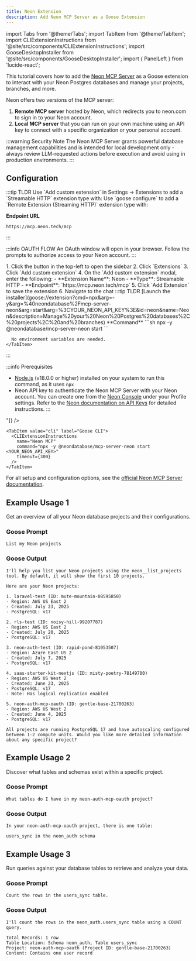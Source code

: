 ```yaml
---
title: Neon Extension
description: Add Neon MCP Server as a Goose Extension
---
```


import Tabs from '@theme/Tabs';
import TabItem from '@theme/TabItem';
import CLIExtensionInstructions from '@site/src/components/CLIExtensionInstructions';
import GooseDesktopInstaller from '@site/src/components/GooseDesktopInstaller';
import { PanelLeft } from 'lucide-react';

This tutorial covers how to add the [Neon MCP Server](https://github.com/neondatabase-labs/mcp-server-neon) as a Goose extension to interact with your Neon Postgres databases and manage your projects, branches, and more.

Neon offers two versions of the MCP server:

1. **Remote MCP server** hosted by Neon, which redirects you to neon.com to sign in to your Neon account.
2. **Local MCP server** that you can run on your own machine using an API key to connect with a specific organization or your personal account.

:::warning Security Note
The Neon MCP Server grants powerful database management capabilities and is intended for local development only - always review LLM-requested actions before execution and avoid using in production environments.
:::

## Configuration

<Tabs groupId="remote-or-local">
  <TabItem value="remote" label="Neon Remote MCP" default>
  :::tip TLDR
  <Tabs groupId="interface">
    <TabItem value="ui" label="Goose Desktop" default>
    Use `Add custom extension` in Settings → Extensions to add a `Streamable HTTP` extension type with:
    </TabItem>
    <TabItem value="cli" label="Goose CLI">
    Use `goose configure` to add a `Remote Extension (Streaming HTTP)` extension type with:
    </TabItem>
  </Tabs>

  **Endpoint URL**
  ```
  https://mcp.neon.tech/mcp
  ```
  :::

  :::info OAUTH FLOW
  An OAuth window will open in your browser. Follow the prompts to authorize access to your Neon account.
  :::

  <Tabs groupId="interface">
    <TabItem value="ui" label="Goose Desktop" default>
    1. Click the <PanelLeft className="inline" size={16} /> button in the top-left to open the sidebar
    2. Click `Extensions`
    3. Click `Add custom extension`
    4. On the `Add custom extension` modal, enter the following:
       - **Extension Name**: Neon
       - **Type**: Streamable HTTP
       - **Endpoint**: `https://mcp.neon.tech/mcp`
    5. Click `Add Extension` to save the extension
    6. Navigate to the chat
    </TabItem>
    <TabItem value="cli" label="Goose CLI">
      <CLIExtensionInstructions
        name="neon-mcp-remote"
        type="http"
        url="https://mcp.neon.tech/mcp"
        timeout={300}
      />
      </TabItem>
  </Tabs>

  </TabItem>

  <TabItem value="local" label="Neon Local MCP">
  :::tip TLDR
  <Tabs groupId="interface">
    <TabItem value="ui" label="Goose Desktop" default>
      [Launch the installer](goose://extension?cmd=npx&arg=-y&arg=%40neondatabase%2Fmcp-server-neon&arg=start&arg=%3CYOUR_NEON_API_KEY%3E&id=neon&name=Neon&description=Manage%20your%20Neon%20Postgres%20databases%2C%20projects%2C%20and%20branches)
    </TabItem>
    <TabItem value="cli" label="Goose CLI">
      **Command**
      ```sh
      npx -y @neondatabase/mcp-server-neon start <YOUR_NEON_API_KEY>
      ```
      
      No environment variables are needed.
    </TabItem>
  </Tabs>
  :::

  :::info Prerequisites

  - [Node.js](https://nodejs.org/) (v18.0.0 or higher) installed on your system to run this command, as it uses `npx`
  - Neon API key to authenticate the Neon MCP Server with your Neon account. You can create one from the [Neon Console](https://console.neon.tech) under your Profile settings. Refer to the [Neon documentation on API Keys](https://neon.com/docs/manage/api-keys#creating-api-keys) for detailed instructions.
  :::

  <Tabs groupId="interface">
    <TabItem value="ui" label="Goose Desktop" default>
    <GooseDesktopInstaller
      extensionId="neon"
      extensionName="Neon"
      description="Manage your Neon Postgres databases, projects, and branches"
      command="npx"
      args={["-y", "@neondatabase/mcp-server-neon", "start", "<YOUR_NEON_API_KEY>"]}
    />
    </TabItem>

    <TabItem value="cli" label="Goose CLI">
      <CLIExtensionInstructions
        name="Neon MCP"
        command="npx -y @neondatabase/mcp-server-neon start <YOUR_NEON_API_KEY>"
        timeout={300}
      />
    </TabItem>
  </Tabs>

  </TabItem>
</Tabs>

For all setup and configuration options, see the [official Neon MCP Server documentation](https://neon.com/docs/ai/neon-mcp-server).

## Example Usage 1

Get an overview of all your Neon database projects and their configurations.

### Goose Prompt

```
List my Neon projects
```

### Goose Output

```
I'll help you list your Neon projects using the neon__list_projects tool. By default, it will show the first 10 projects.

Here are your Neon projects:

1. laravel-test (ID: mute-mountain-08595850)
- Region: AWS US East 2
- Created: July 23, 2025
- PostgreSQL: v17

2. rls-test (ID: noisy-hill-99207787)
- Region: AWS US East 2
- Created: July 20, 2025
- PostgreSQL: v17

3. neon-auth-test (ID: rapid-pond-81053507)
- Region: Azure East US 2
- Created: July 7, 2025
- PostgreSQL: v17

4. saas-starter-kit-nextjs (ID: misty-poetry-78149700)
- Region: AWS US West 2
- Created: June 23, 2025
- PostgreSQL: v17
- Note: Has logical replication enabled

5. neon-auth-mcp-oauth (ID: gentle-base-21700263)
- Region: AWS US West 2
- Created: June 4, 2025
- PostgreSQL: v17

All projects are running PostgreSQL 17 and have autoscaling configured between 1-2 compute units. Would you like more detailed information about any specific project?
```

## Example Usage 2

Discover what tables and schemas exist within a specific project.

### Goose Prompt

```
What tables do I have in my neon-auth-mcp-oauth project?
```

### Goose Output

```
In your neon-auth-mcp-oauth project, there is one table:

users_sync in the neon_auth schema
```

## Example Usage 3

Run queries against your database tables to retrieve and analyze your data.

### Goose Prompt

```
Count the rows in the users_sync table.
```

### Goose Output

```
I'll count the rows in the neon_auth.users_sync table using a COUNT query.

Total Records: 1 row
Table Location: Schema neon_auth, Table users_sync
Project: neon-auth-mcp-oauth (Project ID: gentle-base-21700263)
Content: Contains one user record
```
